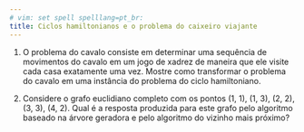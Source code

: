 ```yaml
---
# vim: set spell spelllang=pt_br:
title: Ciclos hamiltonianos e o problema do caixeiro viajante
---
```


1. O problema do cavalo consiste em determinar uma sequência de movimentos do
   cavalo em um jogo de xadrez de maneira que ele visite cada casa exatamente
   uma vez. Mostre como transformar o problema do cavalo em uma instância do
   problema do ciclo hamiltoniano.

2. Considere o grafo euclidiano completo com os pontos (1, 1), (1, 3), (2, 2),
   (3, 3), (4, 2). Qual é a resposta produzida para este grafo pelo algoritmo
   baseado na árvore geradora e pelo algoritmo do vizinho mais próximo?
